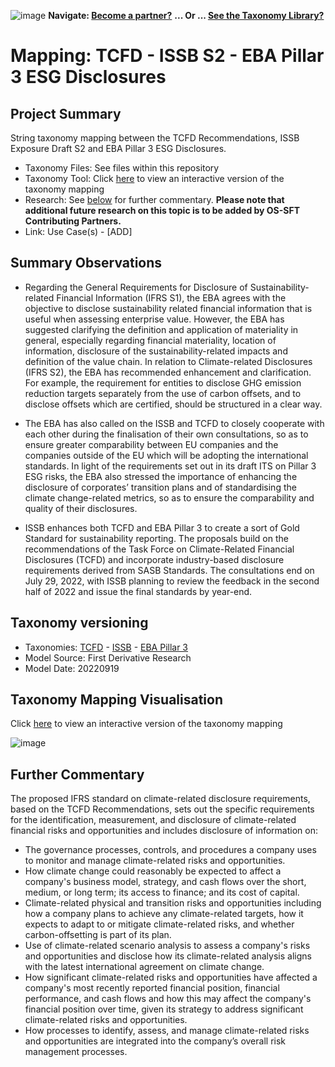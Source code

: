 ![image](https://user-images.githubusercontent.com/112073913/188821900-0c411acf-fbdd-4163-adc9-3ba4e2be78df.png)
**Navigate: [Become a partner?](https://github.com/OS-SFT/06-COLLABORATORS-PARTNERS)**
**... Or ... [See the Taxonomy Library?](https://github.com/orgs/OS-SFT/projects/2)**

# Mapping: TCFD - ISSB S2 - EBA Pillar 3 ESG Disclosures

## Project Summary

String taxonomy mapping between the TCFD Recommendations, ISSB Exposure Draft S2 and EBA Pillar 3 ESG Disclosures.
- Taxonomy Files: See files within this repository
- Taxonomy Tool: Click [here](https://os-sft.solidatus.com/viewer/share/TnmcN155u6zwp8ibsNtI4vfrgUu2AKdU) to view an interactive version of the taxonomy mapping
- Research: See [below](https://github.com/OS-SFT/Taxonomy-Mappings-Library/tree/main/Taxonomy%20Mappings%20-%20Triple/ISSB%20-%20EBA%20Pillar%203%20-%20TCFD#further-commentary) for further commentary. **Please note that additional future research on this topic is to be added by OS-SFT Contributing Partners.**
- Link: Use Case(s) - [ADD]

## Summary Observations

* Regarding the General Requirements for Disclosure of Sustainability-related Financial Information (IFRS S1), the EBA agrees with the objective to disclose sustainability related financial information that is useful when assessing enterprise value. However, the EBA has suggested clarifying the definition and application of materiality in general, especially regarding financial materiality, location of information, disclosure of the sustainability-related impacts and definition of the value chain.
In relation to Climate-related Disclosures (IFRS S2), the EBA has recommended enhancement and clarification. For example, the requirement for entities to disclose GHG emission reduction targets separately from the use of carbon offsets, and to disclose offsets which are certified, should be structured in a clear way.

* The EBA has also called on the ISSB and TCFD to closely cooperate with each other during the finalisation of their own consultations, so as to ensure greater comparability between EU companies and the companies outside of the EU which will be adopting the international standards. In light of the requirements set out in its draft ITS on Pillar 3 ESG risks, the EBA also stressed the importance of enhancing the disclosure of corporates’ transition plans and of standardising the climate change-related metrics, so as to ensure the comparability and quality of their disclosures.

* ISSB enhances both TCFD and EBA Pillar 3 to create a sort of Gold Standard for sustainability reporting. The proposals build on the recommendations of the Task Force on Climate-Related Financial Disclosures (TCFD) and incorporate industry-based disclosure requirements derived from SASB Standards. The consultations end on July 29, 2022, with ISSB planning to review the feedback in the second half of 2022 and issue the final standards by year-end.

## Taxonomy versioning

- Taxonomies: [TCFD](https://github.com/OS-SFT/Taxonomy-Mappings-Library/tree/main/Single%20Taxonomies/TCFD) - [ISSB](https://github.com/OS-SFT/Taxonomy-Mappings-Library/tree/main/Single%20Taxonomies/ISSB) - [EBA Pillar 3](https://github.com/OS-SFT/Taxonomy-Mappings-Library/tree/main/Single%20Taxonomies/EBA%20Pillar%203)
- Model Source: First Derivative Research
- Model Date: 20220919

## Taxonomy Mapping Visualisation

Click [here](https://os-sft.solidatus.com/viewer/share/TnmcN155u6zwp8ibsNtI4vfrgUu2AKdU) to view an interactive version of the taxonomy mapping

![image](https://github.com/OS-SFT/Taxonomy-Mappings-Library/assets/112079442/6ea73008-6146-47a3-8cfe-74bced44cf5e)


## Further Commentary

The proposed IFRS standard on climate-related disclosure requirements, based on the TCFD Recommendations, sets out the specific requirements for the identification, measurement, and disclosure of climate-related financial risks and opportunities and includes disclosure of information on:

* The governance processes, controls, and procedures a company uses to monitor and manage climate-related risks and opportunities.
* How climate change could reasonably be expected to affect a company's business model, strategy, and cash flows over the short, medium, or long term; its access to finance; and its cost of capital.
* Climate-related physical and transition risks and opportunities including how a company plans to achieve any climate-related targets, how it expects to adapt to or mitigate climate-related risks, and whether carbon-offsetting is part of its plan.
* Use of climate-related scenario analysis to assess a company's risks and opportunities and disclose how its climate-related analysis aligns with the latest international agreement on climate change.
* How significant climate-related risks and opportunities have affected a company's most recently reported financial position, financial performance, and cash flows and how this may affect the company's financial position over time, given its strategy to address significant climate-related risks and opportunities.
* How processes to identify, assess, and manage climate-related risks and opportunities are integrated into the company’s overall risk management processes.
